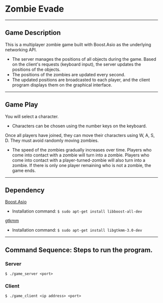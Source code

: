 # Zombie Evade
---
## Game Description
This is a multiplayer zombie game built with Boost.Asio as the underlying networking API. 
- The server manages the positions of all objects during the game. Based on the client's requests (keyboard input), the server updates the positions of the objects. 
- The positions of the zombies are updated every second. 
- The updated positions are broadcasted to each player, and the client program displays them on the graphical interface.
---
## Game Play
You will select a character.
- Characters can be chosen using the number keys on the keyboard.

Once all players have joined, they can move their characters using W, A, S, D.
They must avoid randomly moving zombies.
- The speed of the zombies gradually increases over time.
Players who come into contact with a zombie will turn into a zombie.
Players who come into contact with a player-turned-zombie will also turn into a zombie.
If there is only one player remaining who is not a zombie, the game ends.
---
## Dependency

[Boost.Asio](https://www.boost.org/doc/libs/1_82_0/doc/html/boost_asio.html)
- Installation command: ```$ sudo apt-get install libboost-all-dev```

[gtkmm](https://gtkmm.org/en/index.html)
- Installation command: ```$ sudo apt-get install libgtkmm-3.0-dev```
---
## Command Sequence: Steps to run the program.

### Server
```$ ./game_server <port>```
  
### Client
```$ ./game_client <ip address> <port>```
